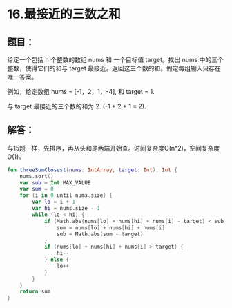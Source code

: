# 16.最接近的三数之和

## 题目：

给定一个包括 n 个整数的数组 nums 和 一个目标值 target。找出 nums 中的三个整数，使得它们的和与 target 最接近。返回这三个数的和。假定每组输入只存在唯一答案。

例如，给定数组 nums = [-1，2，1，-4], 和 target = 1.

与 target 最接近的三个数的和为 2. (-1 + 2 + 1 = 2).

## 解答：

与15题一样，先排序，再从头和尾两端开始查。时间复杂度O(n^2)，空间复杂度O(1)。

```kotlin
fun threeSumClosest(nums: IntArray, target: Int): Int {
	nums.sort()
	var sub = Int.MAX_VALUE
	var sum = 0
	for (i in 0 until nums.size) {
		var lo = i + 1
		var hi = nums.size - 1
		while (lo < hi) {
			if (Math.abs(nums[lo] + nums[hi] + nums[i] - target) < sub) {
				sum = nums[lo] + nums[hi] + nums[i]
				sub = Math.abs(sum - target)
			}
			if (nums[lo] + nums[hi] + nums[i] > target) {
				hi--
			} else {
				lo++
			}
		}
	}
	return sum
}
```




